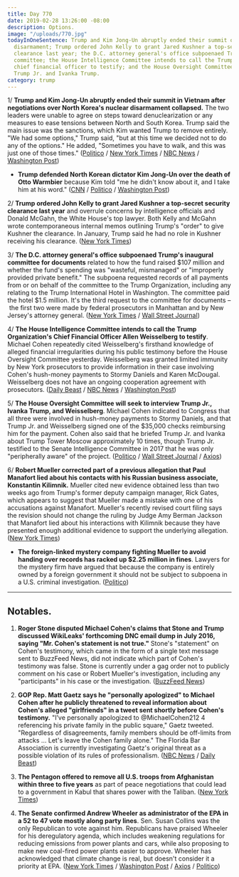 ```yaml
---
title: Day 770
date: 2019-02-28 13:26:00 -08:00
description: Options.
image: "/uploads/770.jpg"
todayInOneSentence: Trump and Kim Jong-Un abruptly ended their summit over nuclear
  disarmament; Trump ordered John Kelly to grant Jared Kushner a top-secret security
  clearance last year; the D.C. attorney general's office subpoenaed Trump's inaugural
  committee; the House Intelligence Committee intends to call the Trump Organization's
  chief financial officer to testify; and the House Oversight Committee plans to interview
  Trump Jr. and Ivanka Trump.
category: trump
---
```


1/ **Trump and Kim Jong-Un abruptly ended their summit in Vietnam after negotiations over North Korea's nuclear disarmament collapsed.** The two leaders were unable to agree on steps toward denuclearization or any measures to ease tensions between North and South Korea. Trump said the main issue was the sanctions, which Kim wanted Trump to remove entirely. "We had some options," Trump said, "but at this time we decided not to do any of the options." He added, "Sometimes you have to walk, and this was just one of those times." ([Politico](https://www.politico.com/story/2019/02/28/trump-north-korea-summit-1195227) / [New York Times](https://www.nytimes.com/2019/02/28/world/asia/trump-kim-vietnam-summit.html) / [NBC News](https://www.nbcnews.com/news/world/trump-begins-one-one-kim-jong-un-tempering-expectations-n977466) / [Washington Post](http://www.washingtonpost.com/politics/trump-and-kim-downplay-expectations-as-key-summit-talks-begin/2019/02/28/d77d752c-3ac5-11e9-aaae-69364b2ed137_story.html))

* **Trump defended North Korean dictator Kim Jong-Un over the death of Otto Warmbier** because Kim told "me he didn't know about it, and I take him at his word." ([CNN](https://www.cnn.com/2019/02/28/politics/trump-otto-warmbier-kim-jong-un/index.html) / [Politico](https://www.politico.com/story/2019/02/28/trump-kim-otto-warmbier-1195211) / [Washington Post](https://www.washingtonpost.com/politics/he-tells-me-he-didnt-know-trump-defends-kim-over-death-of-otto-warmbier/2019/02/28/722b805c-3b3c-11e9-b786-d6abcbcd212a_story.html))

2/ **Trump ordered John Kelly to grant Jared Kushner a top-secret security clearance last year** and overrule concerns by intelligence officials and Donald McGahn, the White House's top lawyer. Both Kelly and McGahn wrote contemporaneous internal memos outlining Trump's "order" to give Kushner the clearance. In January, Trump said he had no role in Kushner receiving his clearance. ([New York Times](https://www.nytimes.com/2019/02/28/us/politics/jared-kushner-security-clearance.html))

3/ **The D.C. attorney general's office subpoenaed Trump's inaugural committee for documents** related to how the fund raised $107 million and whether the fund's spending was "wasteful, mismanaged" or "improperly provided private benefit." The subpoena requested records of all payments from or on behalf of the committee to the Trump Organization, including any relating to the Trump International Hotel in Washington. The committee paid the hotel $1.5 million. It's the third request to the committee for documents – the first two were made by federal prosecutors in Manhattan and by New Jersey's attorney general. ([New York Times](https://www.nytimes.com/2019/02/27/us/politics/trump-inaugural-committee.html) / [Wall Street Journal](https://www.wsj.com/articles/trump-inaugural-committee-receives-subpoena-from-d-c-attorney-general-11551308053))

4/ **The House Intelligence Committee intends to call the Trump Organization's Chief Financial Officer Allen Weisselberg to testify**. Michael Cohen repeatedly cited Weisselberg's firsthand knowledge of alleged financial irregularities during his public testimony before the House Oversight Committee yesterday. Weisselberg was granted limited immunity by New York prosecutors to provide information in their case involving Cohen's hush-money payments to Stormy Daniels and Karen McDougal. Weisselberg does not have an ongoing cooperation agreement with prosecutors. ([Daily Beast](https://www.thedailybeast.com/house-intel-will-call-trump-org-moneyman-allen-weisselberg-to-testify) / [NBC News](https://www.nbcnews.com/politics/justice-department/house-will-call-trump-org-financial-exec-weisselberg-testify-n977881) / [Washington Post](https://www.washingtonpost.com/politics/house-democrats-see-new-probes-in-cohens-testimony/2019/02/28/80f47888-3b81-11e9-a2cd-307b06d0257b_story.html))

5/ **The House Oversight Committee will seek to interview Trump Jr., Ivanka Trump, and Weisselberg**. Michael Cohen indicated to Congress that all three were involved in hush-money payments to Stormy Daniels, and that Trump Jr. and Weisselberg signed one of the $35,000 checks reimbursing him for the payment. Cohen also said that he briefed Trump Jr. and Ivanka about Trump Tower Moscow approximately 10 times, though Trump Jr. testified to the Senate Intelligence Committee in 2017 that he was only "peripherally aware" of the project. ([Politico](https://www.politico.com/story/2019/02/28/house-oversight-trump-cohen-testimony-1196594) / [Wall Street Journal](https://www.wsj.com/articles/house-democrats-want-to-hear-from-trump-associates-on-hush-money-11551378393) / [Axios](https://www.axios.com/house-oversight-cummings-trump-jr-ivanka-cohen-testimony-e28f1d11-c529-42ff-8d70-e1f6fb50922b.html))

6/ **Robert Mueller corrected part of a previous allegation that Paul Manafort lied about his contacts with his Russian business associate, Konstantin Kilimnik.** Mueller cited new evidence obtained less than two weeks ago from Trump's former deputy campaign manager, Rick Gates, which appears to suggest that Mueller made a mistake with one of his accusations against Manafort. Mueller's recently revised court filing says the revision should not change the ruling by Judge Amy Berman Jackson that Manafort lied about his interactions with Kilimnik because they have presented enough additional evidence to support the underlying allegation. ([New York Times](https://www.nytimes.com/2019/02/27/us/politics/manafort-mueller-gates.html))

* **The foreign-linked mystery company fighting Mueller to avoid handing over records has racked up $2.25 million in fines**. Lawyers for the mystery firm have argued that because the company is entirely owned by a foreign government it should not be subject to subpoena in a U.S. criminal investigation. ([Politico](https://www.politico.com/blogs/under-the-radar/2019/02/28/firm-mueller-investigation-1196756))

---

## Notables.

1. **Roger Stone disputed Michael Cohen's claims that Stone and Trump discussed WikiLeaks' forthcoming DNC email dump in July 2016, saying "Mr. Cohen's statement is not true."** Stone's "statement" on Cohen's testimony, which came in the form of a single text message sent to BuzzFeed News, did not indicate which part of Cohen's testimony was false. Stone is currently under a gag order not to publicly comment on his case or Robert Mueller's investigation, including any "participants" in his case or the investigation. ([BuzzFeed News](https://www.buzzfeednews.com/article/zoetillman/roger-stone-michael-cohen-trump-wikileaks-emails))

2. **GOP Rep. Matt Gaetz says he "personally apologized" to Michael Cohen after he publicly threatened to reveal information about Cohen's alleged "girlfriends" in a tweet sent shortly before Cohen's testimony.** "I’ve personally apologized to @MichaelCohen212 4 referencing his private family in the public square," Gaetz tweeted. "Regardless of disagreements, family members should be off-limits from attacks ... Let's leave the Cohen family alone." The Florida Bar Association is currently investigating Gaetz's original threat as a possible violation of its rules of professionalism. ([NBC News](https://www.nbcnews.com/politics/congress/gop-rep-matt-gaetz-says-he-has-personally-apologized-michael-n977491) / [Daily Beast](https://www.thedailybeast.com/matt-gaetz-under-investigation-by-florida-state-bar-over-michael-cohen-threat))

3. **The Pentagon offered to remove all U.S. troops from Afghanistan within three to five years** as part of peace negotiations that could lead to a government in Kabul that shares power with the Taliban. ([New York Times](https://www.nytimes.com/2019/02/28/us/politics/afghanistan-military-withdrawal.html))

4. **The Senate confirmed Andrew Wheeler as administrator of the EPA in a 52 to 47 vote mostly along party lines**. Sen. Susan Collins was the only Republican to vote against him. Republicans have praised Wheeler for his deregulatory agenda, which includes weakening regulations for reducing emissions from power plants and cars, while also proposing to make new coal-fired power plants easier to approve. Wheeler has acknowledged that climate change is real, but doesn't consider it a priority at EPA. ([New York Times](https://www.nytimes.com/2019/02/28/climate/andrew-wheeler-epa-confirmation.html) / [Washington Post](https://www.washingtonpost.com/climate-environment/2019/02/28/andrew-wheeler-former-energy-lobbyist-confirmed-nations-top-environmental-official/) / [Axios](https://www.axios.com/senate-confirms-andrew-wheeler-epa-administrator-a1144cf7-a8d5-4faf-a661-628c106921d3.html) / [Politico](https://www.politico.com/story/2019/02/28/andrew-wheeler-epa-confirmation-1221189))
